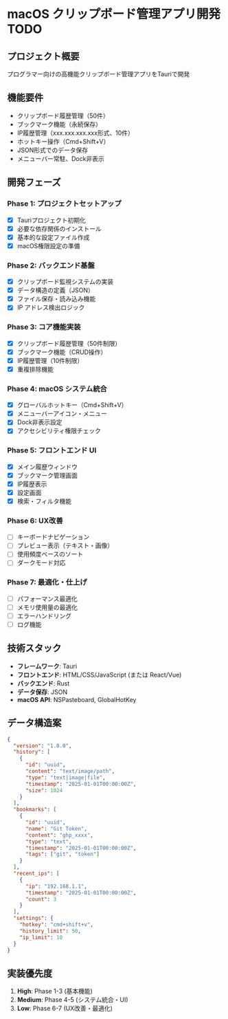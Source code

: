 # macOS クリップボード管理アプリ開発 TODO

## プロジェクト概要
プログラマー向けの高機能クリップボード管理アプリをTauriで開発

## 機能要件
- クリップボード履歴管理（50件）
- ブックマーク機能（永続保存）
- IP履歴管理（xxx.xxx.xxx.xxx形式、10件）
- ホットキー操作（Cmd+Shift+V）
- JSON形式でのデータ保存
- メニューバー常駐、Dock非表示

## 開発フェーズ

### Phase 1: プロジェクトセットアップ
- [x] Tauriプロジェクト初期化
- [x] 必要な依存関係のインストール
- [x] 基本的な設定ファイル作成
- [x] macOS権限設定の準備

### Phase 2: バックエンド基盤
- [x] クリップボード監視システムの実装
- [x] データ構造の定義（JSON）
- [x] ファイル保存・読み込み機能
- [x] IP アドレス検出ロジック

### Phase 3: コア機能実装
- [x] クリップボード履歴管理（50件制限）
- [x] ブックマーク機能（CRUD操作）
- [x] IP履歴管理（10件制限）
- [x] 重複排除機能

### Phase 4: macOS システム統合
- [x] グローバルホットキー（Cmd+Shift+V）
- [x] メニューバーアイコン・メニュー
- [x] Dock非表示設定
- [x] アクセシビリティ権限チェック

### Phase 5: フロントエンド UI
- [x] メイン履歴ウィンドウ
- [x] ブックマーク管理画面
- [x] IP履歴表示
- [x] 設定画面
- [x] 検索・フィルタ機能

### Phase 6: UX改善
- [ ] キーボードナビゲーション
- [ ] プレビュー表示（テキスト・画像）
- [ ] 使用頻度ベースのソート
- [ ] ダークモード対応

### Phase 7: 最適化・仕上げ
- [ ] パフォーマンス最適化
- [ ] メモリ使用量の最適化
- [ ] エラーハンドリング
- [ ] ログ機能

## 技術スタック
- **フレームワーク**: Tauri
- **フロントエンド**: HTML/CSS/JavaScript (または React/Vue)
- **バックエンド**: Rust
- **データ保存**: JSON
- **macOS API**: NSPasteboard, GlobalHotKey

## データ構造案
```json
{
  "version": "1.0.0",
  "history": [
    {
      "id": "uuid",
      "content": "text/image/path",
      "type": "text|image|file",
      "timestamp": "2025-01-01T00:00:00Z",
      "size": 1024
    }
  ],
  "bookmarks": [
    {
      "id": "uuid",
      "name": "Git Token",
      "content": "ghp_xxxx",
      "type": "text",
      "timestamp": "2025-01-01T00:00:00Z",
      "tags": ["git", "token"]
    }
  ],
  "recent_ips": [
    {
      "ip": "192.168.1.1",
      "timestamp": "2025-01-01T00:00:00Z",
      "count": 3
    }
  ],
  "settings": {
    "hotkey": "cmd+shift+v",
    "history_limit": 50,
    "ip_limit": 10
  }
}
```

## 実装優先度
1. **High**: Phase 1-3 (基本機能)
2. **Medium**: Phase 4-5 (システム統合・UI)
3. **Low**: Phase 6-7 (UX改善・最適化)
